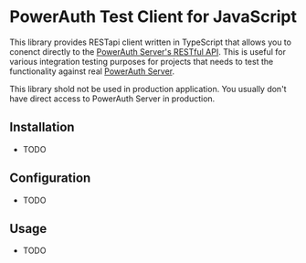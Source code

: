 # PowerAuth Test Client for JavaScript

This library provides RESTapi client written in TypeScript that allows you to conenct directly to the [PowerAuth Server's RESTful API](https://github.com/wultra/powerauth-server/blob/develop/docs/WebServices-Methods.md). This is useful for various integration testing purposes for projects that needs to test the functionality against real [PowerAuth Server](https://github.com/wultra/powerauth-server).

<!-- begin box warning -->
This library shold not be used in production application. You usually don't have direct access to PowerAuth Server in production.
<!-- end -->

## Installation

- TODO

## Configuration

- TODO

## Usage

- TODO